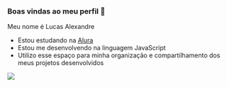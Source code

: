 ### Boas vindas ao meu perfil 💙

Meu nome é Lucas Alexandre

- Estou estudando na [Alura](https://www.alura.com.br)
- Estou me desenvolvendo na linguagem JavaScript
- Utilizo esse espaço para minha organização e compartilhamento dos meus projetos desenvolvidos



![](https://media1.tenor.com/m/3J66cYW7gqgAAAAd/leonardo-dicaprio-clap.gif)
